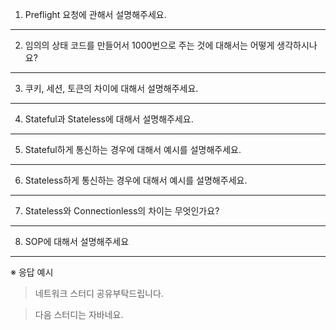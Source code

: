 1. Preflight 요청에 관해서 설명해주세요.

---
2. 임의의 상태 코드를 만들어서 1000번으로 주는 것에 대해서는 어떻게 생각하시나요?

---
3. 쿠키, 세션, 토큰의 차이에 대해서 설명해주세요.

---
4. Stateful과 Stateless에 대해서 설명해주세요.

---
5. Stateful하게 통신하는 경우에 대해서 예시를 설명해주세요.

---
6. Stateless하게 통신하는 경우에 대해서 예시를 설명해주세요.

---
7. Stateless와 Connectionless의 차이는 무엇인가요?

---
8. SOP에 대해서 설명해주세요

---

※ 응답 예시

> 네트워크 스터디 공유부탁드립니다.

> 다음 스터디는 자바네요.
